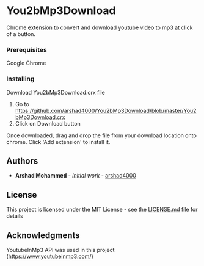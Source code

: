 # You2bMp3Download

Chrome extension to convert and download youtube video to mp3 at click of a button.


### Prerequisites

Google Chrome

### Installing

Download You2bMp3Download.crx file
   1) Go to https://github.com/arshad4000/You2bMp3Download/blob/master/You2bMp3Download.crx
   2) Click on Download button

Once downloaded, drag and drop the file from your download location onto chrome.
Click 'Add extension' to install it.


## Authors

* **Arshad Mohammed** - *Initial work* - [arshad4000](https://github.com/arshad4000)

## License

This project is licensed under the MIT License - see the [LICENSE.md](LICENSE.md) file for details

## Acknowledgments

YoutubeInMp3 API was used in this project (https://www.youtubeinmp3.com/)


